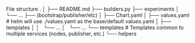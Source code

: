 
File structure
.
│
├── README.md
├── builders.py
├── experiments
│   └── ...
├── <service> (bootstrap/publisher/etc)
│   ├── Chart.yaml
│   ├── values.yaml # helm will use ./values.yaml as the base/default values.yaml
│   ├── templates
│   │   └── ...
│   └── ...
└── templates # Templates common to multiple services (nodes, publisher, etc.)
    └── helpers
